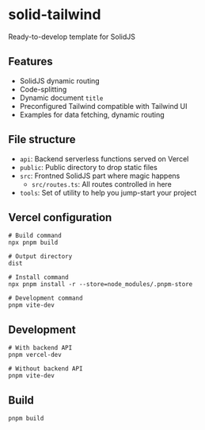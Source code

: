 # solid-tailwind

Ready-to-develop template for SolidJS

## Features

- SolidJS dynamic routing
- Code-splitting
- Dynamic document `title`
- Preconfigured Tailwind compatible with Tailwind UI
- Examples for data fetching, dynamic routing

## File structure

- `api`: Backend serverless functions served on Vercel
- `public`: Public directory to drop static files
- `src`: Frontned SolidJS part where magic happens
  - `src/routes.ts`: All routes controlled in here
- `tools`: Set of utility to help you jump-start your project

## Vercel configuration

```
# Build command
npx pnpm build

# Output directory
dist

# Install command
npx pnpm install -r --store=node_modules/.pnpm-store

# Development command
pnpm vite-dev
```

## Development

```
# With backend API
pnpm vercel-dev

# Without backend API
pnpm vite-dev
```

## Build

```
pnpm build
```
